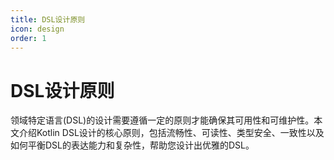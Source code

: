 ```yaml
---
title: DSL设计原则
icon: design
order: 1
---
```


# DSL设计原则

领域特定语言(DSL)的设计需要遵循一定的原则才能确保其可用性和可维护性。本文介绍Kotlin DSL设计的核心原则，包括流畅性、可读性、类型安全、一致性以及如何平衡DSL的表达能力和复杂性，帮助您设计出优雅的DSL。
